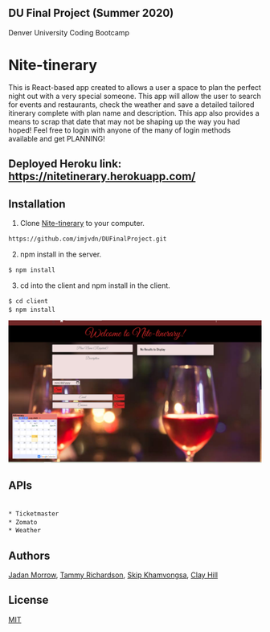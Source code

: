 ## DU Final Project (Summer 2020)

Denver University Coding Bootcamp

# Nite-tinerary

This is React-based app created to allows a user a space to plan the perfect night out with a very special someone. This app will allow the user to search for events and restaurants, check the weather and save a detailed tailored itinerary complete with plan name and description. This app also provides a means to scrap that date that may not be shaping up the way you had hoped! Feel free to login with anyone of the many of login methods available and get PLANNING!

## Deployed Heroku link: https://nitetinerary.herokuapp.com/

## Installation

1. Clone [Nite-tinerary](https://github.com/imjvdn/DUFinalProject) to your computer.

```bash
https://github.com/imjvdn/DUFinalProject.git
```

2. npm install in the server.

```bash
$ npm install
```

3. cd into the client and npm install in the client.

```bash
$ cd client 
$ npm install
```
![](/client/public/home-img.png)

## APIs

```bash

* Ticketmaster
* Zomato
* Weather

```

## Authors

[Jadan Morrow](https://github.com/imjvdn), [Tammy Richardson](https://github.com/tamrichardson), 
[Skip Khamvongsa](https://github.com/skip1113),
[Clay Hill](https://github.com/claywhill)

## License
[MIT](https://choosealicense.com/licenses/mit/)